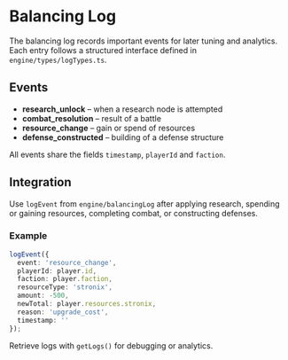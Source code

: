 # Balancing Log

The balancing log records important events for later tuning and analytics.
Each entry follows a structured interface defined in `engine/types/logTypes.ts`.

## Events
- **research_unlock** – when a research node is attempted
- **combat_resolution** – result of a battle
- **resource_change** – gain or spend of resources
- **defense_constructed** – building of a defense structure

All events share the fields `timestamp`, `playerId` and `faction`.

## Integration
Use `logEvent` from `engine/balancingLog` after applying research, spending or gaining resources, completing combat, or constructing defenses.

### Example
```ts
logEvent({
  event: 'resource_change',
  playerId: player.id,
  faction: player.faction,
  resourceType: 'stronix',
  amount: -500,
  newTotal: player.resources.stronix,
  reason: 'upgrade_cost',
  timestamp: ''
});
```

Retrieve logs with `getLogs()` for debugging or analytics.
